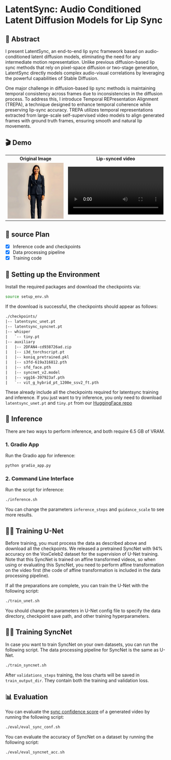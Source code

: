 # LatentSync: Audio Conditioned Latent Diffusion Models for Lip Sync

## 📖 Abstract

I present LatentSync, an end-to-end lip sync framework based on audio-conditioned latent diffusion models, eliminating the need for any intermediate motion representation. Unlike previous diffusion-based lip sync methods that rely on pixel-space diffusion or two-stage generation, LatentSync directly models complex audio-visual correlations by leveraging the powerful capabilities of Stable Diffusion.

One major challenge in diffusion-based lip sync methods is maintaining temporal consistency across frames due to inconsistencies in the diffusion process. To address this, I introduce Temporal REPresentation Alignment (TREPA), a technique designed to enhance temporal coherence while preserving lip-sync accuracy. TREPA utilizes temporal representations extracted from large-scale self-supervised video models to align generated frames with ground truth frames, ensuring smooth and natural lip movements.

## 🎬 Demo

<table class="center">
  <tr style="font-weight: bolder;text-align:center;">
        <td width="50%"><b>Original Image</b></td>
        <td width="50%"><b>Lip-synced video</b></td>
  </tr>
  <tr>
    <td>
      <img src="https://raw.githubusercontent.com/Saif-Ustad/LipSync/main/assets/generated_inputs_for_model/Input_Image_1.png" width="300">
    </td>
    <td>
      <video src="https://github.com/user-attachments/assets/b6b74890-1fdc-476b-bdc3-b1a393e6722a" controls preload></video>
    </td>
  </tr>
</table>


## 📑 source Plan

- [x] Inference code and checkpoints
- [x] Data processing pipeline
- [x] Training code

## 🔧 Setting up the Environment

Install the required packages and download the checkpoints via:

```bash
source setup_env.sh
```

If the download is successful, the checkpoints should appear as follows:

```
./checkpoints/
|-- latentsync_unet.pt
|-- latentsync_syncnet.pt
|-- whisper
|   `-- tiny.pt
|-- auxiliary
|   |-- 2DFAN4-cd938726ad.zip
|   |-- i3d_torchscript.pt
|   |-- koniq_pretrained.pkl
|   |-- s3fd-619a316812.pth
|   |-- sfd_face.pth
|   |-- syncnet_v2.model
|   |-- vgg16-397923af.pth
|   `-- vit_g_hybrid_pt_1200e_ssv2_ft.pth
```

These already include all the checkpoints required for latentsync training and inference. If you just want to try inference, you only need to download `latentsync_unet.pt` and `tiny.pt` from our [HuggingFace repo](https://huggingface.co/ByteDance/LatentSync)

## 🚀 Inference

There are two ways to perform inference, and both require 6.5 GB of VRAM.

### 1. Gradio App

Run the Gradio app for inference:

```bash
python gradio_app.py
```

### 2. Command Line Interface

Run the script for inference:

```bash
./inference.sh
```

You can change the parameters `inference_steps` and `guidance_scale` to see more results.

## 🏋️‍♂️ Training U-Net

Before training, you must process the data as described above and download all the checkpoints. We released a pretrained SyncNet with 94% accuracy on the VoxCeleb2 dataset for the supervision of U-Net training. Note that this SyncNet is trained on affine transformed videos, so when using or evaluating this SyncNet, you need to perform affine transformation on the video first (the code of affine transformation is included in the data processing pipeline).

If all the preparations are complete, you can train the U-Net with the following script:

```bash
./train_unet.sh
```

You should change the parameters in U-Net config file to specify the data directory, checkpoint save path, and other training hyperparameters.

## 🏋️‍♂️ Training SyncNet

In case you want to train SyncNet on your own datasets, you can run the following script. The data processing pipeline for SyncNet is the same as U-Net. 

```bash
./train_syncnet.sh
```

After `validations_steps` training, the loss charts will be saved in `train_output_dir`. They contain both the training and validation loss.

## 📊 Evaluation

You can evaluate the [sync confidence score](https://www.robots.ox.ac.uk/~vgg/publications/2016/Chung16a/chung16a.pdf) of a generated video by running the following script:

```bash
./eval/eval_sync_conf.sh
```

You can evaluate the accuracy of SyncNet on a dataset by running the following script:

```bash
./eval/eval_syncnet_acc.sh
```
